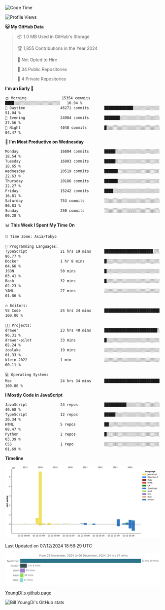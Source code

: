 <!--START_SECTION:waka-->
![Code Time](http://img.shields.io/badge/Code%20Time-1%2C092%20hrs%2042%20mins-blue)

![Profile Views](http://img.shields.io/badge/Profile%20Views-0-blue)

**🐱 My GitHub Data** 

> 📦 1.0 MB Used in GitHub's Storage 
 > 
> 🏆 1,855 Contributions in the Year 2024
 > 
> 🚫 Not Opted to Hire
 > 
> 📜 34 Public Repositories 
 > 
> 🔑 4 Private Repositories 
 > 
**I'm an Early 🐤** 

```text
🌞 Morning                15354 commits       ████░░░░░░░░░░░░░░░░░░░░░   16.94 % 
🌆 Daytime                46271 commits       █████████████░░░░░░░░░░░░   51.04 % 
🌃 Evening                24984 commits       ███████░░░░░░░░░░░░░░░░░░   27.56 % 
🌙 Night                  4048 commits        █░░░░░░░░░░░░░░░░░░░░░░░░   04.47 % 
```
📅 **I'm Most Productive on Wednesday** 

```text
Monday                   16804 commits       █████░░░░░░░░░░░░░░░░░░░░   18.54 % 
Tuesday                  16903 commits       █████░░░░░░░░░░░░░░░░░░░░   18.65 % 
Wednesday                20519 commits       ██████░░░░░░░░░░░░░░░░░░░   22.63 % 
Thursday                 20186 commits       ██████░░░░░░░░░░░░░░░░░░░   22.27 % 
Friday                   15242 commits       ████░░░░░░░░░░░░░░░░░░░░░   16.81 % 
Saturday                 753 commits         ░░░░░░░░░░░░░░░░░░░░░░░░░   00.83 % 
Sunday                   250 commits         ░░░░░░░░░░░░░░░░░░░░░░░░░   00.28 % 
```


📊 **This Week I Spent My Time On** 

```text
🕑︎ Time Zone: Asia/Tokyo

💬 Programming Languages: 
TypeScript               21 hrs 19 mins      ██████████████████████░░░   86.77 % 
Docker                   1 hr 8 mins         █░░░░░░░░░░░░░░░░░░░░░░░░   04.66 % 
JSON                     50 mins             █░░░░░░░░░░░░░░░░░░░░░░░░   03.41 % 
Bash                     32 mins             █░░░░░░░░░░░░░░░░░░░░░░░░   02.23 % 
YAML                     27 mins             ░░░░░░░░░░░░░░░░░░░░░░░░░   01.86 % 

🔥 Editors: 
VS Code                  24 hrs 34 mins      █████████████████████████   100.00 % 

🐱‍💻 Projects: 
drawer                   23 hrs 40 mins      ████████████████████████░   96.31 % 
drawer-pilot             33 mins             █░░░░░░░░░░░░░░░░░░░░░░░░   02.24 % 
zoolake                  19 mins             ░░░░░░░░░░░░░░░░░░░░░░░░░   01.33 % 
klein-2022               1 min               ░░░░░░░░░░░░░░░░░░░░░░░░░   00.11 % 

💻 Operating System: 
Mac                      24 hrs 34 mins      █████████████████████████   100.00 % 
```

**I Mostly Code in JavaScript** 

```text
JavaScript               24 repos            ██████████░░░░░░░░░░░░░░░   40.68 % 
TypeScript               12 repos            █████░░░░░░░░░░░░░░░░░░░░   20.34 % 
HTML                     5 repos             ██░░░░░░░░░░░░░░░░░░░░░░░   08.47 % 
Python                   2 repos             █░░░░░░░░░░░░░░░░░░░░░░░░   03.39 % 
CSS                      1 repo              ░░░░░░░░░░░░░░░░░░░░░░░░░   01.69 % 
```



**Timeline**

![Lines of Code chart](https://raw.githubusercontent.com/Youngdi/Youngdi/master/assets/bar_graph.png)


 Last Updated on 07/12/2024 18:56:29 UTC
<!--END_SECTION:waka-->

![wakatime](./images/stat.svg)

[YoungDi's github page](https://youngdi.github.io)

![Bill YoungDi's GitHub stats](https://github-readme-stats.vercel.app/api?username=youngdi&count_private=true&show_icons=true)
